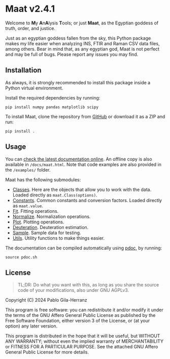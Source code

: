 # Maat v2.4.1

Welcome to **M**y **A**n**A**lysis **T**ools; or just **Maat**, as the Egyptian goddess of truth, order, and justice.  

Just as an egyptian goddess fallen from the sky, this Python package makes my life easier when analyzing INS, FTIR and Raman CSV data files, among others.
Bear in mind that, as any egyptian god, Maat is not perfect and may be full of bugs. Please report any issues you may find.  


## Installation

As always, it is strongly recommended to install this package inside a Python virtual environment.  

Install the required dependencies by running:  
```shell
pip install numpy pandas matplotlib scipy
```

To install Maat, clone the repository from [GitHub](https://github.com/pablogila/Maat/) or download it as a ZIP and run:  
```shell
pip install .
```


## Usage

You can [check the latest documentation online](https://pablogila.github.io/Maat/).
An offline copy is also available in `/docs/maat.html`.
Note that code examples are also provided in the `/examples/` folder.  

Maat has the following submodules:

- [Classes](https://pablogila.github.io/Maat/maat/classes.html). Here are the objects that allow you to work with the data. Loaded directly as `maat.Class(options)`.
- [Constants](https://pablogila.github.io/Maat/maat/constants.html). Common constants and conversion factors. Loaded directly as `maat.value`.
- [Fit](https://pablogila.github.io/Maat/maat/fit.html). Fitting operations.
- [Normalize](https://pablogila.github.io/Maat/maat/normalize.html). Normalization operations.
- [Plot](https://pablogila.github.io/Maat/maat/plot.html). Plotting operations.
- [Deuteration](https://pablogila.github.io/Maat/maat/deuteration.html). Deuteration estimation.
- [Sample](https://pablogila.github.io/Maat/maat/sample.html). Sample data for testing.
- [Utils](https://pablogila.github.io/Maat/maat/utils.html). Utility functions to make things easier.

The documentation can be compiled automatically using [pdoc](https://pdoc.dev/), by running:
```shell
source pdoc.sh
```


## License

> TL;DR: Do what you want with this, as long as you share the source code of your modifications, also under GNU AGPLv3.  

Copyright (C) 2024  Pablo Gila-Herranz

This program is free software: you can redistribute it and/or modify
it under the terms of the GNU Affero General Public License as published
by the Free Software Foundation, either version 3 of the License, or
(at your option) any later version.

This program is distributed in the hope that it will be useful,
but WITHOUT ANY WARRANTY; without even the implied warranty of
MERCHANTABILITY or FITNESS FOR A PARTICULAR PURPOSE.
See the attached GNU Affero General Public License for more details.
